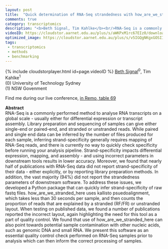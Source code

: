 ```yaml
---
layout: post
title:  "Quick determination of RNA-Seq strandedness with how_are_we_stranded_here"
comments: true
category: transcriptomics
description: "<b>Beth Signal, Tim Kahlke</b><br/>RNA-Seq is a commonly performed method to analyse ..."
videoID: https://cloudstor.aarnet.edu.au/plus/s/aWKPxM1rc67EIz0/download
optimized_image: https://cloudstor.aarnet.edu.au/plus/s/v5IGQgNKgxGOSII/download
tags:
 - transcriptomics
 - methods
 - benchmarking
---
```

{% include cloudstorplayer.html id=page.videoID %}
<u>Beth Signal</u><sup>0</sup>, Tim Kahlke<sup>1</sup><br/>
\(0\) University of Technology Sydney<br/>
\(1\) NSW Govenment

Find me during our live conference, [in Remo, table 69](https://remo.co)

<b>Abstract</b><br/>
RNA-Seq is a commonly performed method to analyse RNA transcripts on a global scale - usually either for differential expression or transcript assembly. Library preparation and sequencing of samples can give either single-end or paired-end, and stranded or unstranded reads. While paired and single end data can be inferred by the number of files produced for each sample, inferring strand-specificity generally requires mapping of RNA-Seq reads, and there is currently no way to quickly check specificity before running your analysis pipeline. Strand-specificity impacts differential expression, mapping, and assembly - and using incorrect parameters in downstream tools results in lower accuracy. Moreover, we found that nearly half of publications with RNA-Seq data did not report strand-specificity of their data - either explicitly, or by reporting library preparation methods. In addition, the vast majority \(94%\) did not report the strandedness parameters of downstream software. To address these issues, we developed a Python package that can quickly infer strand-specificity of raw fastq files.  how\_are\_we\_stranded\_here uses kallisto psuedoalignment, which takes less than 30 seconds per sample, and then counts the proportion of reads that are explained by a stranded \(RF/FR\) or unstranded layout. When testing on published data, we found a number of publications reported the incorrect layout, again highlighting the need for this tool as a part of quality control. We found that use of how\_are\_we\_stranded\_here can also point towards potential sample contamination with other nucleic acids, such as genomic DNA and small RNA. We present this software as an essential quality control check performed on RNA-Seq samples prior to analysis which can then inform the correct processing of samples. 
